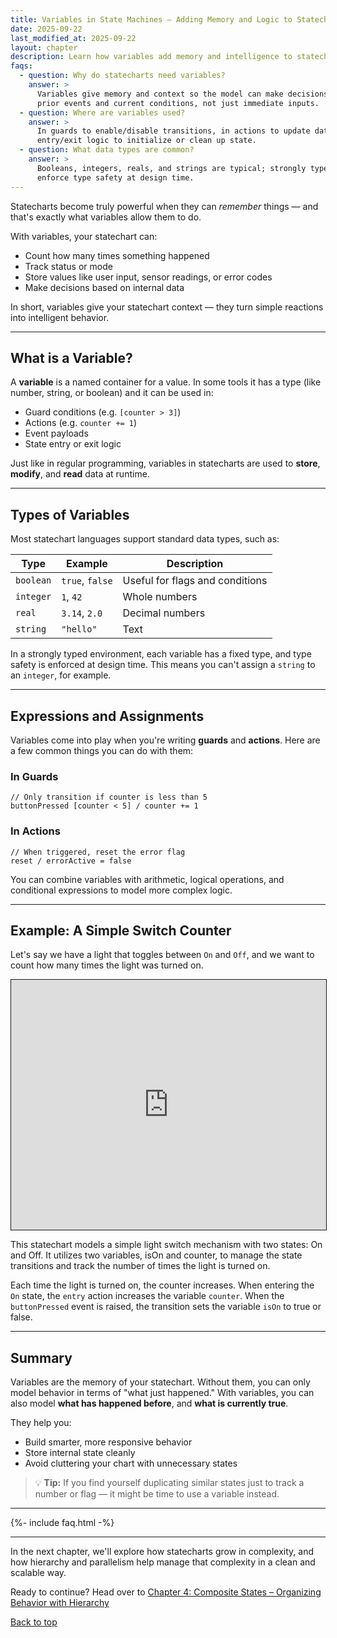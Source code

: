 ```yaml
---
title: Variables in State Machines – Adding Memory and Logic to Statecharts
date: 2025-09-22
last_modified_at: 2025-09-22
layout: chapter
description: Learn how variables add memory and intelligence to statecharts, enabling guards, actions, and richer decision logic.
faqs:
  - question: Why do statecharts need variables?
    answer: >
      Variables give memory and context so the model can make decisions based on
      prior events and current conditions, not just immediate inputs.
  - question: Where are variables used?
    answer: >
      In guards to enable/disable transitions, in actions to update data, and in
      entry/exit logic to initialize or clean up state.
  - question: What data types are common?
    answer: >
      Booleans, integers, reals, and strings are typical; strongly typed tools
      enforce type safety at design time.
---
```


Statecharts become truly powerful when they can *remember* things — and that's exactly what variables allow them to do.

With variables, your statechart can:
- Count how many times something happened
- Track status or mode
- Store values like user input, sensor readings, or error codes
- Make decisions based on internal data

In short, variables give your statechart context — they turn simple reactions into intelligent behavior.

---

## What is a Variable?

A **variable** is a named container for a value. In some tools it has a type (like number, string, or boolean) and it can be used in:
- Guard conditions (e.g. `[counter > 3]`)
- Actions (e.g. `counter += 1`)
- Event payloads
- State entry or exit logic

Just like in regular programming, variables in statecharts are used to **store**, **modify**, and **read** data at runtime.

---

## Types of Variables

Most statechart languages support standard data types, such as:

| Type    | Example       | Description                          |
|---------|---------------|--------------------------------------|
| `boolean` | `true`, `false` | Useful for flags and conditions |
| `integer` | `1`, `42`        | Whole numbers                     |
| `real`    | `3.14`, `2.0`    | Decimal numbers                   |
| `string`  | `"hello"`        | Text                              |

In a strongly typed environment, each variable has a fixed type, and type safety is enforced at design time. This means you can't assign a `string` to an `integer`, for example.

---

## Expressions and Assignments

Variables come into play when you're writing **guards** and **actions**. Here are a few common things you can do with them:

### In Guards

```text
// Only transition if counter is less than 5
buttonPressed [counter < 5] / counter += 1
```

### In Actions

```text
// When triggered, reset the error flag
reset / errorActive = false
```

You can combine variables with arithmetic, logical operations, and conditional expressions to model more complex logic.

---

## Example: A Simple Switch Counter

Let's say we have a light that toggles between `On` and `Off`, and we want to count how many times the light was turned on.

 <iframe src="https://play.itemis.io?model=fcd0ae75-6ec0-4cb9-9597-d5e8615aa9d9" width="100%" height="400px" style="border: 1px solid" allowfullscreen></iframe>

This statechart models a simple light switch mechanism with two states: On and Off. It utilizes two variables, isOn and counter, to manage the state transitions and track the number of times the light is turned on.

Each time the light is turned on, the counter increases. When entering the `On` state, the `entry` action increases the variable `counter`. When the `buttonPressed` event is raised, the transition sets the variable `isOn` to true or false. 

---

## Summary

Variables are the memory of your statechart. Without them, you can only model behavior in terms of "what just happened." With variables, you can also model **what has happened before**, and **what is currently true**.

They help you:
- Build smarter, more responsive behavior
- Store internal state cleanly
- Avoid cluttering your chart with unnecessary states

> 💡 **Tip:** If you find yourself duplicating similar states just to track a number or flag — it might be time to use a variable instead.

---

{%- include faq.html -%}

---


In the next chapter, we'll explore how statecharts grow in complexity, and how hierarchy and parallelism help manage that complexity in a clean and scalable way.

Ready to continue? Head over to [Chapter 4: Composite States – Organizing Behavior with Hierarchy](04-composite-states.md) 

[Back to top](#top)